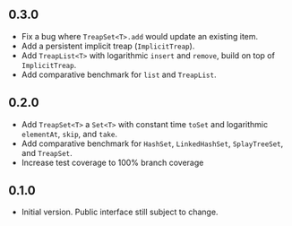 ## 0.3.0

- Fix a bug where `TreapSet<T>.add` would update an existing item.
- Add a persistent implicit treap (`ImplicitTreap`). 
- Add `TreapList<T>` with logarithmic `insert` and `remove`, build on top of `ImplicitTreap`.
- Add comparative benchmark for `list` and `TreapList`.

## 0.2.0

- Add `TreapSet<T>` a `Set<T>` with constant time `toSet` and logarithmic `elementAt`, `skip`, and `take`.
- Add comparative benchmark for `HashSet`, `LinkedHashSet`, `SplayTreeSet`, and `TreapSet`.
- Increase test coverage to 100% branch coverage

## 0.1.0

- Initial version. Public interface still subject to change.
